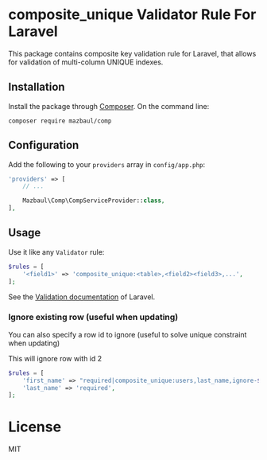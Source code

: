 # composite_unique Validator Rule For Laravel


This package contains composite key validation rule for Laravel, that allows for validation of multi-column UNIQUE indexes.

## Installation

Install the package through [Composer](http://getcomposer.org).
On the command line:

```
composer require mazbaul/comp
```

## Configuration

Add the following to your `providers` array in `config/app.php`:

```php
'providers' => [
    // ...

    Mazbaul\Comp\CompServiceProvider::class,
],
```

## Usage

Use it like any `Validator` rule:

```php
$rules = [
    '<field1>' => 'composite_unique:<table>,<field2><field3>,...',
];
```

See the [Validation documentation](http://laravel.com/docs/validation) of Laravel.



### Ignore existing row (useful when updating)

You can also specify a row id to ignore (useful to solve unique constraint when updating)

This will ignore row with id 2

```php
$rules = [
    'first_name' => "required|composite_unique:users,last_name,ignore-$id",
    'last_name' => 'required',
];
```

# License

MIT
